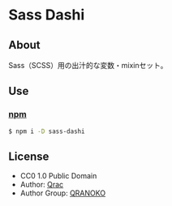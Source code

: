 # Sass Dashi

## About

Sass（SCSS）用の出汁的な変数・mixinセット。

## Use

### [npm][link-npm]

```bash
$ npm i -D sass-dashi
```

## License

- CC0 1.0 Public Domain
- Author: [Qrac][link-twitter]
- Author Group: [QRANOKO][link-qranoko]

[link-demo]:https://qrac.github.io/sass-dashi/
[link-npm]:https://www.npmjs.com/package/sass-dashi
[link-jsdelivr]:https://cdn.jsdelivr.net/npm/sass-dashi/
[link-twitter]:https://twitter.com/Qrac_JP
[link-qranoko]:https://qranoko.jp